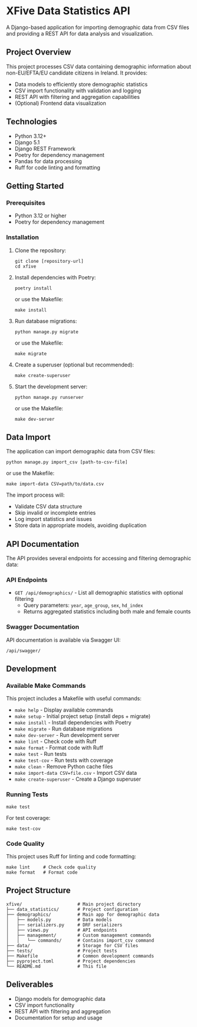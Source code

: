 # XFive Data Statistics API

A Django-based application for importing demographic data from CSV files and providing a REST API for data analysis and visualization.

## Project Overview

This project processes CSV data containing demographic information about non-EU/EFTA/EU candidate citizens in Ireland. It provides:

- Data models to efficiently store demographic statistics
- CSV import functionality with validation and logging
- REST API with filtering and aggregation capabilities
- (Optional) Frontend data visualization

## Technologies

- Python 3.12+
- Django 5.1
- Django REST Framework
- Poetry for dependency management
- Pandas for data processing
- Ruff for code linting and formatting

## Getting Started

### Prerequisites

- Python 3.12 or higher
- Poetry for dependency management

### Installation

1. Clone the repository:
   ```
   git clone [repository-url]
   cd xfive
   ```

2. Install dependencies with Poetry:
   ```
   poetry install
   ```
   
   or use the Makefile:
   ```
   make install
   ```

3. Run database migrations:
   ```
   python manage.py migrate
   ```
   
   or use the Makefile:
   ```
   make migrate
   ```

4. Create a superuser (optional but recommended):
   ```
   make create-superuser
   ```

5. Start the development server:
   ```
   python manage.py runserver
   ```
   
   or use the Makefile:
   ```
   make dev-server
   ```

## Data Import

The application can import demographic data from CSV files:

```
python manage.py import_csv [path-to-csv-file]
```

or use the Makefile:

```
make import-data CSV=path/to/data.csv
```

The import process will:
- Validate CSV data structure
- Skip invalid or incomplete entries
- Log import statistics and issues
- Store data in appropriate models, avoiding duplication

## API Documentation

The API provides several endpoints for accessing and filtering demographic data:

### API Endpoints

- `GET /api/demographics/` - List all demographic statistics with optional filtering
  - Query parameters: `year`, `age_group`, `sex`, `hd_index`
  - Returns aggregated statistics including both male and female counts

### Swagger Documentation

API documentation is available via Swagger UI:

```
/api/swagger/
```

## Development

### Available Make Commands

This project includes a Makefile with useful commands:

- `make help` - Display available commands
- `make setup` - Initial project setup (install deps + migrate)
- `make install` - Install dependencies with Poetry
- `make migrate` - Run database migrations
- `make dev-server` - Run development server
- `make lint` - Check code with Ruff
- `make format` - Format code with Ruff
- `make test` - Run tests
- `make test-cov` - Run tests with coverage
- `make clean` - Remove Python cache files
- `make import-data CSV=file.csv` - Import CSV data
- `make create-superuser` - Create a Django superuser

### Running Tests

```
make test
```

For test coverage:

```
make test-cov
```

### Code Quality

This project uses Ruff for linting and code formatting:

```
make lint     # Check code quality
make format   # Format code
```

## Project Structure

```
xfive/                     # Main project directory
├── data_statistics/       # Project configuration
├── demographics/          # Main app for demographic data
│   ├── models.py          # Data models
│   ├── serializers.py     # DRF serializers
│   ├── views.py           # API endpoints
│   ├── management/        # Custom management commands
│   │   └── commands/      # Contains import_csv command
├── data/                  # Storage for CSV files
├── tests/                 # Project tests
├── Makefile               # Common development commands
├── pyproject.toml         # Project dependencies
└── README.md              # This file
```

## Deliverables

- Django models for demographic data
- CSV import functionality
- REST API with filtering and aggregation
- Documentation for setup and usage
